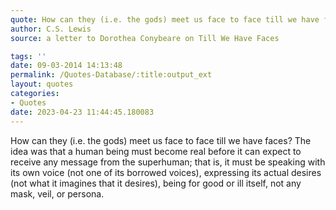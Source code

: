 ```yaml
---
quote: How can they (i.e. the gods) meet us face to face till we have faces? 
author: C.S. Lewis
source: a letter to Dorothea Conybeare on Till We Have Faces

tags: ''
date: 09-03-2014 14:13:48
permalink: /Quotes-Database/:title:output_ext
layout: quotes
categories:
- Quotes
date: 2023-04-23 11:44:45.180083
---
```

How can they (i.e. the gods) meet us face to face till we have faces? The idea was that a human being must become real before it can expect to receive any message from the superhuman; that is, it must be speaking with its own voice (not one of its borrowed voices), expressing its actual desires (not what it imagines that it desires), being for good or ill itself, not any mask, veil, or persona.